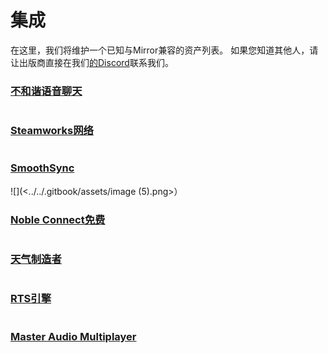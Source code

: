 # 集成

在这里，我们将维护一个已知与Mirror兼容的资产列表。 如果您知道其他人，请让出版商直接在我们[的Discord](https://discord.gg/2BvnM4R)联系我们。

### [不和谐语音聊天](https://assetstore.unity.com/packages/tools/audio/dissonance-voice-chat-70078)<a href="#dissonance-voice-chat" id="dissonance-voice-chat"></a>

<div align="left">

<img src="../../.gitbook/assets/image (134).png" alt="">

</div>

### [Steamworks网络](https://assetstore.unity.com/packages/tools/integration/steamworks-v2-complete-190316)<a href="#steamworks-networking" id="steamworks-networking"></a>

<div align="left">

<img src="../../.gitbook/assets/image (87).png" alt="">

</div>

### [SmoothSync](https://assetstore.unity.com/packages/tools/network/smooth-sync-96925)<a href="#smoothsync" id="smoothsync"></a>

![](<../../.gitbook/assets/image (5).png>）

### [Noble Connect免费](https://assetstore.unity.com/packages/tools/network/noble-connect-free-141599)<a href="#noble-connect-free" id="noble-connect-free"></a>

<div align="left">

<img src="../../.gitbook/assets/image (51).png" alt="">

</div>

### [天气制造者](https://assetstore.unity.com/packages/tools/particles-effects/weather-maker-unity-weather-system-sky-water-volumetric-clouds-a-60955)<a href="#weather-maker" id="weather-maker"></a>

<div align="left">

<img src="../../.gitbook/assets/image (73).png" alt="">

</div>

### [RTS引擎](https://assetstore.unity.com/packages/templates/packs/rts-engine-79732)<a href="#rts-engine" id="rts-engine"></a>

<div align="left">

<img src="../../.gitbook/assets/image (107).png" alt="">

</div>

### [Master Audio Multiplayer](https://assetstore.unity.com/packages/tools/audio/master-audio-2022-aaa-sound-212962)<a href="#master-audio-multiplayer" id="master-audio-multiplayer"></a>

<div align="left">

<img src="../../.gitbook/assets/image (93).png" alt="">

</div>
